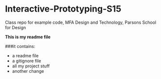 # Interactive-Prototyping-S15
Class repo for example code, MFA Design and Technology, Parsons School for Design


**This is my readme file**

###it contains:

* a readme file
* a gitignore file
* all my project stuff
* another change
